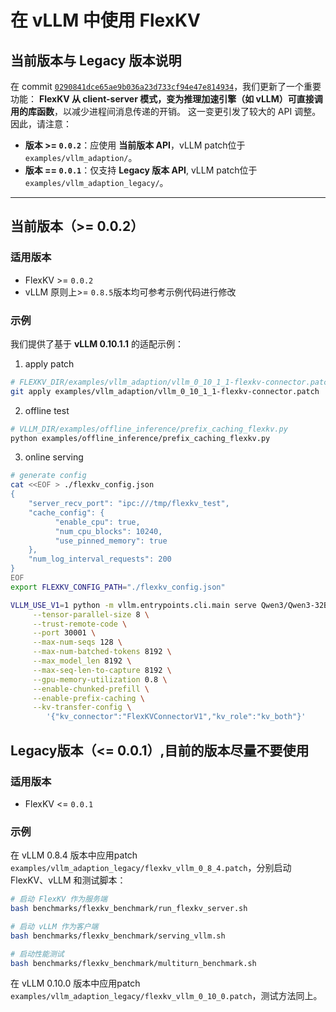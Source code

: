 # 在 vLLM 中使用 FlexKV

## 当前版本与 Legacy 版本说明
在 commit [`0290841dce65ae9b036a23d733cf94e47e814934`](https://github.com/taco-project/FlexKV/commit/0290841dce65ae9b036a23d733cf94e47e814934)，我们更新了一个重要功能：
 **FlexKV 从 client-server 模式，变为推理加速引擎（如 vLLM）可直接调用的库函数**，以减少进程间消息传递的开销。
这一变更引发了较大的 API 调整。因此，请注意：

- **版本 >= `0.0.2`**：应使用 **当前版本 API**，vLLM patch位于 `examples/vllm_adaption/`。
- **版本 == `0.0.1`**：仅支持 **Legacy 版本 API**, vLLM patch位于`examples/vllm_adaption_legacy/`。

---

## 当前版本（>= 0.0.2）

### 适用版本
- FlexKV >= `0.0.2`
- vLLM 原则上>= `0.8.5`版本均可参考示例代码进行修改

### 示例
我们提供了基于 **vLLM 0.10.1.1** 的适配示例：

1. apply patch
```bash
# FLEXKV_DIR/examples/vllm_adaption/vllm_0_10_1_1-flexkv-connector.patch
git apply examples/vllm_adaption/vllm_0_10_1_1-flexkv-connector.patch
```

2. offline test
```bash
# VLLM_DIR/examples/offline_inference/prefix_caching_flexkv.py
python examples/offline_inference/prefix_caching_flexkv.py
```

3. online serving
```bash
# generate config
cat <<EOF > ./flexkv_config.json
{
    "server_recv_port": "ipc:///tmp/flexkv_test",
    "cache_config": {
          "enable_cpu": true,
          "num_cpu_blocks": 10240,
          "use_pinned_memory": true
    },
    "num_log_interval_requests": 200
}
EOF
export FLEXKV_CONFIG_PATH="./flexkv_config.json"

VLLM_USE_V1=1 python -m vllm.entrypoints.cli.main serve Qwen3/Qwen3-32B \
     --tensor-parallel-size 8 \
     --trust-remote-code \
     --port 30001 \
     --max-num-seqs 128 \
     --max-num-batched-tokens 8192 \
     --max_model_len 8192 \
     --max-seq-len-to-capture 8192 \
     --gpu-memory-utilization 0.8 \
     --enable-chunked-prefill \
     --enable-prefix-caching \
     --kv-transfer-config \
        '{"kv_connector":"FlexKVConnectorV1","kv_role":"kv_both"}'

```

## Legacy版本（<= 0.0.1）,目前的版本尽量不要使用

### 适用版本
- FlexKV <= `0.0.1`

### 示例
在 vLLM 0.8.4 版本中应用patch `examples/vllm_adaption_legacy/flexkv_vllm_0_8_4.patch`，分别启动 FlexKV、vLLM 和测试脚本：

```bash
# 启动 FlexKV 作为服务端
bash benchmarks/flexkv_benchmark/run_flexkv_server.sh

# 启动 vLLM 作为客户端
bash benchmarks/flexkv_benchmark/serving_vllm.sh

# 启动性能测试
bash benchmarks/flexkv_benchmark/multiturn_benchmark.sh
```
在 vLLM 0.10.0 版本中应用patch `examples/vllm_adaption_legacy/flexkv_vllm_0_10_0.patch`，测试方法同上。
